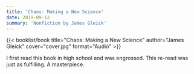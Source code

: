 ```yaml
---
title: 'Chaos: Making a New Science'
date: 2019-09-12
summary: 'Nonfiction by James Gleick'
---
```


{{< booklist/book
title="Chaos: Making a New Science"
author="James Gleick"
cover="cover.jpg"
format="Audio" >}}

I first read this book in high school and was engrossed. This re-read was just as fulfilling. A masterpiece. 